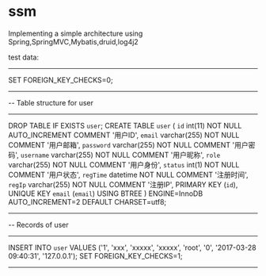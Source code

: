 # ssm
Implementing a simple architecture using Spring,SpringMVC,Mybatis,druid,log4j2

test data:
-- ----------------------------
SET FOREIGN_KEY_CHECKS=0;

-- ----------------------------
-- Table structure for user
-- ----------------------------
DROP TABLE IF EXISTS `user`;
CREATE TABLE `user` (
  `id` int(11) NOT NULL AUTO_INCREMENT COMMENT '用户ID',
  `email` varchar(255) NOT NULL COMMENT '用户邮箱',
  `password` varchar(255) NOT NULL COMMENT '用户密码',
  `username` varchar(255) NOT NULL COMMENT '用户昵称',
  `role` varchar(255) NOT NULL COMMENT '用户身份',
  `status` int(1) NOT NULL COMMENT '用户状态',
  `regTime` datetime NOT NULL COMMENT '注册时间',
  `regIp` varchar(255) NOT NULL COMMENT '注册IP',
  PRIMARY KEY (`id`),
  UNIQUE KEY `email` (`email`) USING BTREE
) ENGINE=InnoDB AUTO_INCREMENT=2 DEFAULT CHARSET=utf8;

-- ----------------------------
-- Records of user
-- ----------------------------
INSERT INTO `user` VALUES ('1', 'xxx', 'xxxxx', 'xxxxx', 'root', '0', '2017-03-28 09:40:31', '127.0.0.1');
SET FOREIGN_KEY_CHECKS=1;
-- ----------------------------
